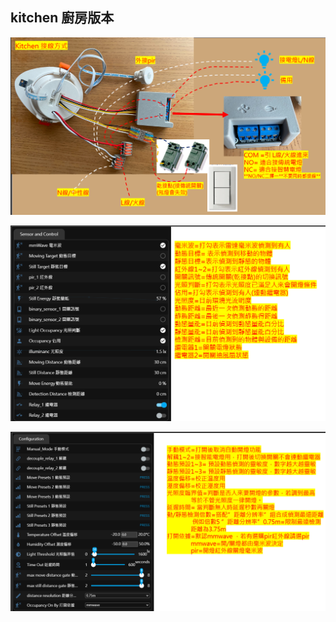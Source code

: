 ## kitchen 廚房版本

![Mosquitto_broker](/auto_space/image/185534.png)

![Mosquitto_broker](/auto_space/image/174733.png)

![Mosquitto_broker](/auto_space/image/174755.png)
